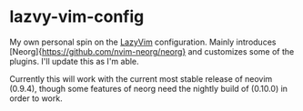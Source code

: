 # lazvy-vim-config
My own personal spin on the [LazyVim](https://github.com/LazyVim/LazyVim) configuration.  Mainly introduces [Neorg]{https://github.com/nvim-neorg/neorg} and customizes some of the plugins.  I'll update this as I'm able.

Currently this will work with the current most stable release of neovim (0.9.4), though some features of neorg need the nightly build of (0.10.0) in order to work.
